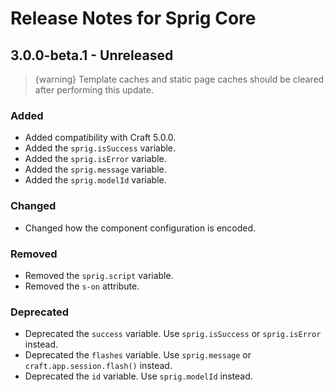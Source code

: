 # Release Notes for Sprig Core

## 3.0.0-beta.1 - Unreleased

> {warning} Template caches and static page caches should be cleared after performing this update.

### Added

- Added compatibility with Craft 5.0.0.
- Added the `sprig.isSuccess` variable.
- Added the `sprig.isError` variable.
- Added the `sprig.message` variable.
- Added the `sprig.modelId` variable.

### Changed

- Changed how the component configuration is encoded.

### Removed

- Removed the `sprig.script` variable.
- Removed the `s-on` attribute.

### Deprecated

- Deprecated the `success` variable. Use `sprig.isSuccess` or `sprig.isError` instead.
- Deprecated the `flashes` variable. Use `sprig.message` or `craft.app.session.flash()` instead.
- Deprecated the `id` variable. Use `sprig.modelId` instead.
